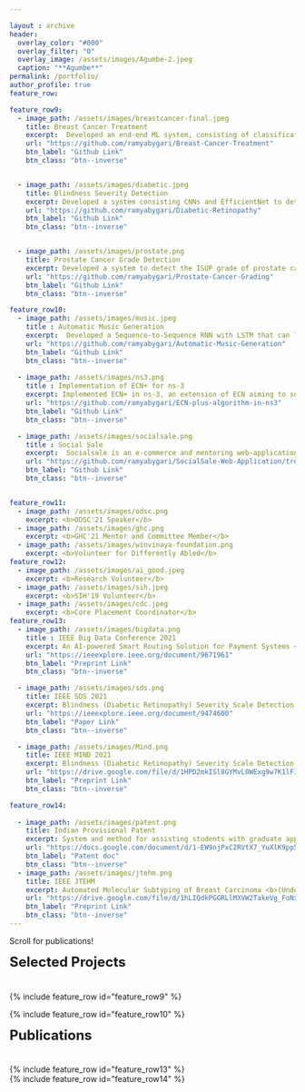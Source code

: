 ```yaml
---

layout : archive
header:
  overlay_color: "#000"
  overlay_filter: "0"
  overlay_image: /assets/images/Agumbe-2.jpeg
  caption: "**Agumbe**"
permalink: /portfolio/
author_profile: true
feature_row:

feature_row9:
  - image_path: /assets/images/breastcancer-final.jpeg
    title: Breast Cancer Treatment
    excerpt:  Developed an end-end ML system, consisting of classification and segmentation, to grade IHC images and suggest an appropriate treatment corresponding to the grade.
    url: "https://github.com/ramyabygari/Breast-Cancer-Treatment"
    btn_label: "Github Link"
    btn_class: "btn--inverse"


  - image_path: /assets/images/diabetic.jpeg
    title: Blindness Severity Detection
    excerpt: Developed a system consisting CNNs and EfficientNet to detect blindness caused due to Diabetic Retinopathy. This system achieved an accuracy of 94.80%.
    url: "https://github.com/ramyabygari/Diabetic-Retinopathy"
    btn_label: "Github Link"
    btn_class: "btn--inverse"


  - image_path: /assets/images/prostate.png
    title: Prostate Cancer Grade Detection
    excerpt: Developed a system to detect the ISUP grade of prostate cancer. The system achieved an accuracy of 92.38% in grading (Consists of finding and classifying cancer tissue).
    url: "https://github.com/ramyabygari/Prostate-Cancer-Grading"
    btn_label: "Github Link"
    btn_class: "btn--inverse"

feature_row10:
  - image_path: /assets/images/music.jpeg
    title : Automatic Music Generation
    excerpt:  Developed a Sequence-to-Sequence RNN with LSTM that can learn chord progressions from music in the training data and generate new music.
    url: "https://github.com/ramyabygari/Automatic-Music-Generation"
    btn_label: "Github Link"
    btn_class: "btn--inverse"
  
  - image_path: /assets/images/ns3.png
    title : Implementation of ECN+ for ns-3 
    excerpt: Implemented ECN+ in ns-3, an extension of ECN aiming to solve a drawback of ECN. ECN is a signaling mechanism used to signal the sender about congestion in a network. 
    url: "https://github.com/ramyabygari/ECN-plus-algorithm-in-ns3"
    btn_label: "Github Link"
    btn_class: "btn--inverse"

  - image_path: /assets/images/socialsale.png
    title : Social Sale 
    excerpt:  Socialsale is an e-commerce and mentoring web-application platform, with a chatbot support, available to all students within a college to exchange products and information.
    url: "https://github.com/ramyabygari/SocialSale-Web-Application/tree/master"
    btn_label: "Github Link"
    btn_class: "btn--inverse"


feature_row11:
  - image_path: /assets/images/odsc.png
    excerpt: <b>ODSC'21 Speaker</b>
  - image_path: /assets/images/ghc.png
    excerpt: <b>GHC'21 Mentor and Committee Member</b>
  - image_path: /assets/images/winvinaya-foundation.png
    excerpt: <b>Volunteer for Differently Abled</b>
feature_row12:
  - image_path: /assets/images/ai_good.jpeg
    excerpt: <b>Research Volunteer</b>
  - image_path: /assets/images/sih.jpeg
    excerpt: <b>SIH'19 Volunteer</b>
  - image_path: /assets/images/cdc.jpeg
    excerpt: <b>Core Placement Coordinator</b>
feature_row13:
  - image_path: /assets/images/bigdata.png
    title : IEEE Big Data Conference 2021 
    excerpt: An AI-powered Smart Routing Solution for Payment Systems <b>(Accepted, Short Paper)</b>
    url: "https://ieeexplore.ieee.org/document/9671961"
    btn_label: "Preprint Link"
    btn_class: "btn--inverse"

  - image_path: /assets/images/sds.png
    title: IEEE SDS 2021
    excerpt: Blindness (Diabetic Retinopathy) Severity Scale Detection <b>(Accepted, Full Paper)</b>
    url: "https://ieeexplore.ieee.org/document/9474600"
    btn_label: "Paper Link"
    btn_class: "btn--inverse"

  - image_path: /assets/images/Mind.png
    title: IEEE MIND 2021
    excerpt: Blindness (Diabetic Retinopathy) Severity Scale Detection <b>(Accepted, Full Paper)</b>
    url: "https://drive.google.com/file/d/1HPD2mkISl8GYMvL0WExg9w7K1lFIfoSi/view"
    btn_label: "Preprint Link"
    btn_class: "btn--inverse"

feature_row14:
  
  - image_path: /assets/images/patent.png
    title: Indian Provisional Patent
    excerpt: System and method for assisting students with graduate applications <b>(Accepted)</b>
    url: "https://docs.google.com/document/d/1-EW9njPxC2RVtX7_YuXlK9pp5cNM1_MXL9_ut9ZOlpY/edit?usp=sharing"
    btn_label: "Patent doc"
    btn_class: "btn--inverse"
  - image_path: /assets/images/jtehm.png
    title: IEEE JTEHM
    excerpt: Automated Molecular Subtyping of Breast Carcinoma <b>(Under Review, Journal)</b>
    url: "https://drive.google.com/file/d/1hLIQdkPGGRLlMXVW2TakeVg_FoNxFIIH/view?usp=sharing"
    btn_label: "Preprint Link"
    btn_class: "btn--inverse"
---
```

Scroll for publications!


<div style="margin-bottom:1cm" align="left"><font size="5"><b>Selected Projects</b></font></div>



<div class="grid__wrapper">
{% include feature_row id="feature_row9" %}
</div>

<div class="grid__wrapper">

{% include feature_row id="feature_row10" %}

</div>

<div style="margin-bottom:1cm" align="left"><font size="5"><b>Publications</b></font></div>
<div class="grid__wrapper">
{% include feature_row id="feature_row13" %}
</div>
<div class="grid__wrapper">
{% include feature_row id="feature_row14" %}
</div>






